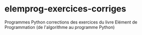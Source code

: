 # elemprog-exercices-corriges
Programmes Python corrections des exercices du livre Elément de Programmation (de l'algorithme au programme Python)
